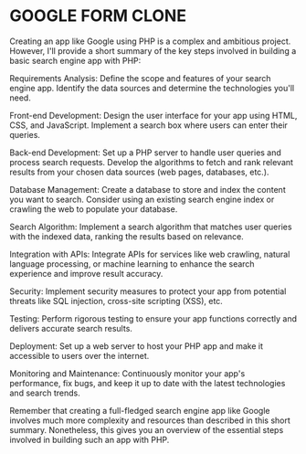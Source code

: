 # GOOGLE FORM CLONE

Creating an app like Google using PHP is a complex and ambitious project. However, I'll provide a short summary of the key steps involved in building a basic search engine app with PHP:

Requirements Analysis: Define the scope and features of your search engine app. Identify the data sources and determine the technologies you'll need.

Front-end Development: Design the user interface for your app using HTML, CSS, and JavaScript. Implement a search box where users can enter their queries.

Back-end Development: Set up a PHP server to handle user queries and process search requests. Develop the algorithms to fetch and rank relevant results from your chosen data sources (web pages, databases, etc.).

Database Management: Create a database to store and index the content you want to search. Consider using an existing search engine index or crawling the web to populate your database.

Search Algorithm: Implement a search algorithm that matches user queries with the indexed data, ranking the results based on relevance.

Integration with APIs: Integrate APIs for services like web crawling, natural language processing, or machine learning to enhance the search experience and improve result accuracy.

Security: Implement security measures to protect your app from potential threats like SQL injection, cross-site scripting (XSS), etc.

Testing: Perform rigorous testing to ensure your app functions correctly and delivers accurate search results.

Deployment: Set up a web server to host your PHP app and make it accessible to users over the internet.

Monitoring and Maintenance: Continuously monitor your app's performance, fix bugs, and keep it up to date with the latest technologies and search trends.

Remember that creating a full-fledged search engine app like Google involves much more complexity and resources than described in this short summary. Nonetheless, this gives you an overview of the essential steps involved in building such an app with PHP.